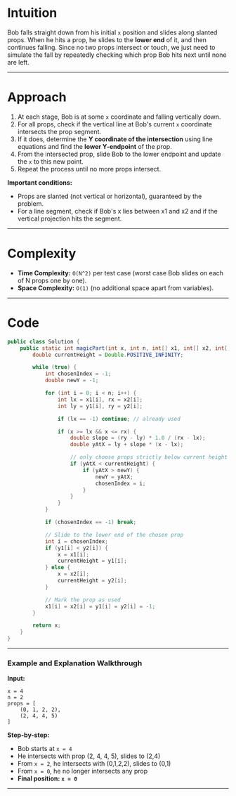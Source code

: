 # Intuition

Bob falls straight down from his initial `x` position and slides along slanted props. When he hits a prop, he slides to the **lower end** of it, and then continues falling. Since no two props intersect or touch, we just need to simulate the fall by repeatedly checking which prop Bob hits next until none are left.

---

# Approach

1. At each stage, Bob is at some `x` coordinate and falling vertically down.
2. For all props, check if the vertical line at Bob's current `x` coordinate intersects the prop segment.
3. If it does, determine the **Y coordinate of the intersection** using line equations and find the **lower Y-endpoint** of the prop.
4. From the intersected prop, slide Bob to the lower endpoint and update the `x` to this new point.
5. Repeat the process until no more props intersect.

**Important conditions:**

* Props are slanted (not vertical or horizontal), guaranteed by the problem.
* For a line segment, check if Bob's x lies between x1 and x2 and if the vertical projection hits the segment.

---

# Complexity

* **Time Complexity:** `O(N^2)` per test case (worst case Bob slides on each of N props one by one).
* **Space Complexity:** `O(1)` (no additional space apart from variables).

---

# Code

```java
public class Solution {
    public static int magicPart(int x, int n, int[] x1, int[] x2, int[] y1, int[] y2) {
        double currentHeight = Double.POSITIVE_INFINITY;

        while (true) {
            int chosenIndex = -1;
            double newY = -1;

            for (int i = 0; i < n; i++) {
                int lx = x1[i], rx = x2[i];
                int ly = y1[i], ry = y2[i];

                if (lx == -1) continue; // already used

                if (x >= lx && x <= rx) {
                    double slope = (ry - ly) * 1.0 / (rx - lx);
                    double yAtX = ly + slope * (x - lx);

                    // only choose props strictly below current height
                    if (yAtX < currentHeight) {
                        if (yAtX > newY) {
                            newY = yAtX;
                            chosenIndex = i;
                        }
                    }
                }
            }

            if (chosenIndex == -1) break;

            // Slide to the lower end of the chosen prop
            int i = chosenIndex;
            if (y1[i] < y2[i]) {
                x = x1[i];
                currentHeight = y1[i];
            } else {
                x = x2[i];
                currentHeight = y2[i];
            }

            // Mark the prop as used
            x1[i] = x2[i] = y1[i] = y2[i] = -1;
        }

        return x;
    }
}

```

---

### Example and Explanation Walkthrough

**Input:**

```
x = 4
n = 2
props = [
    (0, 1, 2, 2),
    (2, 4, 4, 5)
]
```

**Step-by-step:**

* Bob starts at `x = 4`
* He intersects with prop (2, 4, 4, 5), slides to (2,4)
* From `x = 2`, he intersects with (0,1,2,2), slides to (0,1)
* From `x = 0`, he no longer intersects any prop
* **Final position: `x = 0`**

---
